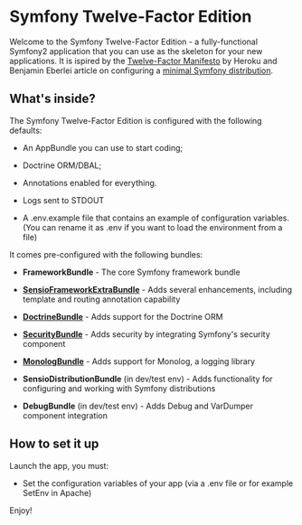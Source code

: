 Symfony Twelve-Factor Edition
=================================

Welcome to the Symfony Twelve-Factor Edition - a fully-functional Symfony2
application that you can use as the skeleton for your new applications.
It is ispired by the [Twelve-Factor Manifesto][1] by Heroku and Benjamin Eberlei
article on configuring a [minimal Symfony distribution][2].

What's inside?
--------------

The Symfony Twelve-Factor Edition is configured with the following defaults:

  * An AppBundle you can use to start coding;

  * Doctrine ORM/DBAL;

  * Annotations enabled for everything.

  * Logs sent to STDOUT

  * A .env.example file that contains an example of configuration variables. (You can rename it as .env if
    you want to load the environment from a file)

It comes pre-configured with the following bundles:

  * **FrameworkBundle** - The core Symfony framework bundle

  * [**SensioFrameworkExtraBundle**][6] - Adds several enhancements, including
    template and routing annotation capability

  * [**DoctrineBundle**][7] - Adds support for the Doctrine ORM

  * [**SecurityBundle**][9] - Adds security by integrating Symfony's security
    component

  * [**MonologBundle**][11] - Adds support for Monolog, a logging library

  * **SensioDistributionBundle** (in dev/test env) - Adds functionality for
    configuring and working with Symfony distributions

  * **DebugBundle** (in dev/test env) - Adds Debug and VarDumper component
    integration

How to set it up
----------------
Launch the app, you must: 

  * Set the configuration variables of your app (via a .env file or for example SetEnv in Apache)


Enjoy!

[1]:  http://12factor.net
[2]:  http://www.whitewashing.de/2014/10/26/symfony_all_the_things_web.html
[6]:  https://symfony.com/doc/current/bundles/SensioFrameworkExtraBundle/index.html
[7]:  https://symfony.com/doc/3.0/book/doctrine.html
[8]:  https://symfony.com/doc/3.0/book/templating.html
[9]:  https://symfony.com/doc/3.0/book/security.html
[10]: https://symfony.com/doc/3.0/cookbook/email.html
[11]: https://symfony.com/doc/3.0/cookbook/logging/monolog.html
